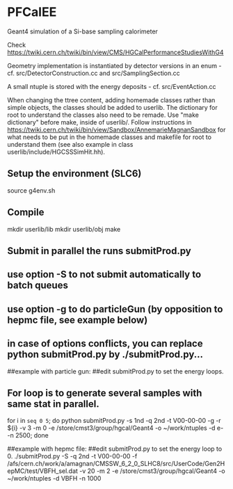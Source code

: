 # PFCalEE

Geant4 simulation of a Si-base sampling calorimeter

Check https://twiki.cern.ch/twiki/bin/view/CMS/HGCalPerformanceStudiesWithG4

Geometry implementation is instantiated by detector versions in an enum - cf. src/DetectorConstruction.cc and src/SamplingSection.cc

A small ntuple is stored with the energy deposits - cf. src/EventAction.cc 

When changing the ttree content, adding homemade classes rather than
simple objects, the classes should be added to userlib. The dictionary
for root to understand the classes also need to be remade. Use "make
dictionary" before make, inside of userlib/. Follow instructions in
https://twiki.cern.ch/twiki/bin/view/Sandbox/AnnemarieMagnanSandbox
for what needs to be put in the homemade classes and makefile for root to
understand them (see also example in class userlib/include/HGCSSSimHit.hh).

## Setup the environment (SLC6)

source g4env.sh

## Compile
mkdir userlib/lib
mkdir userlib/obj
make


## Submit in parallel the runs submitProd.py
## use option -S to not submit automatically to batch queues
## use option -g to do particleGun (by opposition to hepmc file, see example below)
## in case of options conflicts, you can replace python submitProd.py by ./submitProd.py...

##example with particle gun:
##edit submitProd.py to set the energy loops.
## For loop is to generate several samples with same stat in parallel.
for i in `seq 0 5`; do python submitProd.py -s 1nd -q 2nd -t V00-00-00 -g -r ${i} -v 3 -m 0 -e /store/cmst3/group/hgcal/Geant4 -o ~/work/ntuples -d e- -n 2500; done

##example with hepmc file:
##edit submitProd.py to set the energy loop to 0.
./submitProd.py -S -q 2nd -t V00-00-00 -f /afs/cern.ch/work/a/amagnan/CMSSW_6_2_0_SLHC8/src/UserCode/Gen2HepMC/test/VBFH_sel.dat  -v 20 -m 2 -e /store/cmst3/group/hgcal/Geant4 -o ~/work/ntuples -d VBFH -n 1000
